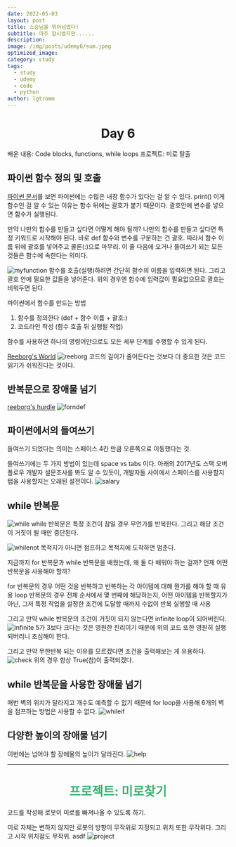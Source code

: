 ```yaml
---
date: 2022-05-03
layout: post
title: 스승님을 뛰어넘었다!
subtitle: 아주 잠시였지만......
description: 
image: /img/posts/udemy6/sum.jpeg
optimized_image:
category: study
tags:
  - study
  - udemy
  - code
  - python
author: lgtromm
---
```

<h1 style="text-align: center">Day 6</h1>
배운 내용: Code blocks, functions, while loops 
프로젝트: 미로 탈출

## 파이썬 함수 정의 및 호출
[파이썬 문서](https://docs.python.org/3/library/functions.html)를 보면 파이썬에는 수많은 내장 함수가 있다는 걸 알 수 있다. print() 이게 함수인 걸 알 수 있는 이유는 함수 뒤에는 괄호가 붙기 때문이다. 괄호안에 변수를 넣으면 함수가 실행된다. 

만약 나만의 함수를 만들고 싶다면 어떻게 해야 될까? 나만의 함수를 만들고 싶다면 특정 키워드로 시작해야 된다. 바로 def
함수와 변수를 구분하는 건 괄호. 따라서 함수 이름 뒤에 괄호를 넣어주고 콜론(:)으로 마무리. 이 줄 다음에 오거나 들여쓰기 되는 모든 것들은 함수에 속한다는 의미다.

![myfunction](/img/posts/udemy6/myfunction.png)
함수를 호출(실행)하려면 간단히 함수의 이름을 입력하면 된다. 그리고 괄호 안에 필요한 값들을 넣어준다. 위의 경우엔 함수에 입력값이 필요없으므로 괄호는 비워두면 된다.

파이썬에서 함수를 만드는 방법
1. 함수를 정의한다 (def + 함수 이름 + 괄호:)
2. 코드라인 작성 (함수 호출 뒤 실행될 작업)

함수를 사용하면 하나의 명령어만으로도 모든 세부 단계를 수행할 수 있게 된다.

[Reeborg's World](https://reeborg.ca/reeborg.html?lang=en&mode=python&menu=worlds%2Fmenus%2Freeborg_intro_en.json&name=Alone&url=worlds%2Ftutorial_en%2Falone.json)
![reeborg](/img/posts/udemy6/reeborg.png)
코드의 길이가 줄어든다는 것보다 더 중요한 것은 코드 읽기가 쉬워진다는 것이다.

## 반복문으로 장애물 넘기
[reeborg's hurdle](https://reeborg.ca/reeborg.html?lang=en&mode=python&menu=worlds%2Fmenus%2Freeborg_intro_en.json&name=Hurdle%201&url=worlds%2Ftutorial_en%2Fhurdle1.json)
![forndef](/img/posts/udemy6/forndef.png)

## 파이썬에서의 들여쓰기
들여쓰기 되었다는 의미는 스페이스 4칸 만큼 오른쪽으로 이동했다는 것.

들여쓰기에는 두 가지 방법이 있는데 space vs tabs 이다. 아래의 2017년도 스택 오버 플로우 개발자 설문조사를 봐도 알 수 있듯이, 개발자들 사이에서 스페이스를 사용할지 탭을 사용할지는 오래된 설전이다. 
![salary](/img/posts/udemy6/salary.png)

## while 반복문
![while](/img/posts/udemy6/while.png)
while 반복문은 특정 조건이 참일 경우 무언가를 반복한다. 그리고 해당 조건이 거짓이 될 때만 중단된다.

![whilenot](/img/posts/udemy6/whilenot.png)
목적지가 아니면 점프하고 목적지에 도착하면 멈춘다.

지금까지 for 반복문과 while 반복문을 배웠는데, 왜 둘 다 배워야 하는 걸까? 언제 어떤 반복문을 사용해야 할까?

for 반복문의 경우 어떤 것을 반복하고 반복하는 각 아이템에 대해 뭔가를 해야 할 때 유용
loop 반복문의 경우 전체 순서에서 몇 번째에 해당하는지, 어떤 아이템을 반복할지가 아닌, 그저 특정 작업을 설정한 조건에 도달할 때까지 수없이 반복 실행할 때 사용

그리고 만약 while 반복문의 조건이 거짓이 되지 않는다면 infinite loop이 되어버린다. 
![infinite](/img/posts/udemy6/infinite.png)
5가 3보다 크다는 것은 영원한 진리이기 때문에 위의 코드 또한 영원히 실행되버리니 조심해야 한다.

그리고 만약 무한반복 되는 이유를 모르겠다면 조건을 출력해보는 게 유용하다. 
![check](/img/posts/udemy6/check.png)
위의 경우 항상 True(참)이 출력되겠다.

## while 반복문을 사용한 장애물 넘기
매번 벽의 위치가 달라지고 개수도 예측할 수 없기 때문에 for loop을 사용해 6개의 벽을 점프하는 방법은 사용할 수 없다.
![whileif](/img/posts/udemy6/whileif.png)

## 다양한 높이의 장애물 넘기
이번에는 넘어야 할 장애물의 높이가 달라진다. 
![help](/img/posts/udemy6/help.png) 

---

<h1 style="text-align:center; color: MediumSeaGreen" > 프로젝트: 미로찾기 </h1>
코드를 작성해 로봇이 미로를 빠져나올 수 있도록 하기.

미로 자체는 변하지 않지만 로봇의 방향이 무작위로 지정되고 위치 또한 무작위다. 그리고 시작 위치점도 무작위. asdf
![project](/img/posts/udemy6/project.png)